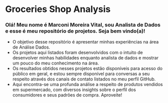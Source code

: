 # Groceries Shop Analysis
### Olá! Meu nome é Marconi Moreira Vital, sou Analista de Dados e esse é meu repositório de projetos. Seja bem vindo(a)!

- O objetivo desse repositório é apresentar minhas experiências na área de Análise Dados. 
- Os projetos aqui listados foram desenvolvidos com o intuito de desenvolver minhas habilidades enquanto analista de dados e mostrar um pouco do meu conhecimento na área.
- Os resultados obtidos nesses projetos estão disponíveis para acesso do público em geral, e estou sempre disponível para conversas a seu respeito através dos canais de contato listados no meu perfil GitHub.
- Aqui encontra-se uma profunda análise a respeito de produtos vendidos em supermercado, com diversos insights sobre o perfil dos consumidores e seus padrões de compra. Aproveite!

